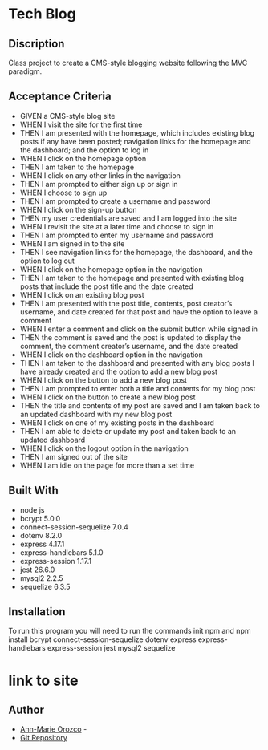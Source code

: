 # Tech Blog

## Discription
Class project to create a CMS-style blogging website following the MVC paradigm.

## Acceptance Criteria
 - GIVEN a CMS-style blog site
 - WHEN I visit the site for the first time
 - THEN I am presented with the homepage, which includes existing blog posts if any have been posted; navigation links for the homepage and the dashboard; and the option to log in
 - WHEN I click on the homepage option
 - THEN I am taken to the homepage
 - WHEN I click on any other links in the navigation
 - THEN I am prompted to either sign up or sign in
 - WHEN I choose to sign up
 - THEN I am prompted to create a username and password
 - WHEN I click on the sign-up button
 - THEN my user credentials are saved and I am logged into the site
 - WHEN I revisit the site at a later time and choose to sign in
 - THEN I am prompted to enter my username and password
 - WHEN I am signed in to the site
 - THEN I see navigation links for the homepage, the dashboard, and the option to log out
 - WHEN I click on the homepage option in the navigation
 - THEN I am taken to the homepage and presented with existing blog posts that include the post title and the date created
 - WHEN I click on an existing blog post
 - THEN I am presented with the post title, contents, post creator’s username, and date created for that post and have the option to leave a comment
 - WHEN I enter a comment and click on the submit button while signed in
 - THEN the comment is saved and the post is updated to display the comment, the comment creator’s username, and the date created
 - WHEN I click on the dashboard option in the navigation
 - THEN I am taken to the dashboard and presented with any blog posts I have already created and the option to add a new blog post
 - WHEN I click on the button to add a new blog post
 - THEN I am prompted to enter both a title and contents for my blog post
 - WHEN I click on the button to create a new blog post
 - THEN the title and contents of my post are saved and I am taken back to an updated dashboard with my new blog post
 - WHEN I click on one of my existing posts in the dashboard
 - THEN I am able to delete or update my post and taken back to an updated dashboard
 - WHEN I click on the logout option in the navigation
 - THEN I am signed out of the site
 - WHEN I am idle on the page for more than a set time

## Built With
- node js
- bcrypt 5.0.0
- connect-session-sequelize 7.0.4
- dotenv 8.2.0
- express 4.17.1
- express-handlebars 5.1.0
- express-session 1.17.1
- jest 26.6.0
- mysql2 2.2.5
- sequelize 6.3.5

## Installation
To run this program you will need to run the commands
init npm
and
npm install bcrypt connect-session-sequelize dotenv express express-handlebars express-session jest mysql2 sequelize

# link to site


## Author
* [Ann-Marie Orozco](ann760.github.io/myportfolio/) - 
* [Git Repository](https://github.com/ann760/tech-blog)